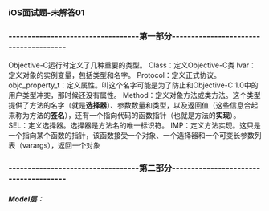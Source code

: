 ### iOS面试题-未解答01


### ----------------------------------第一部分--------------------------------------
 
Objective-C运行时定义了几种重要的类型。
Class：定义Objective-C类
Ivar：定义对象的实例变量，包括类型和名字。
Protocol：定义正式协议。
objc_property_t：定义属性。叫这个名字可能是为了防止和Objective-C 1.0中的用户类型冲突，那时候还没有属性。
Method：定义对象方法或类方法。这个类型提供了方法的名字（就是**选择器**）、参数数量和类型，以及返回值（这些信息合起来称为方法的**签名**），还有一个指向代码的函数指针（也就是方法的**实现**）。
SEL：定义选择器。选择器是方法名的唯一标识符。
IMP：定义方法实现。这只是一个指向某个函数的指针，该函数接受一个对象、一个选择器和一个可变长参数列表（varargs），返回一个对象

### ----------------------------------第二部分--------------------------------------

##### Model层：
 







































